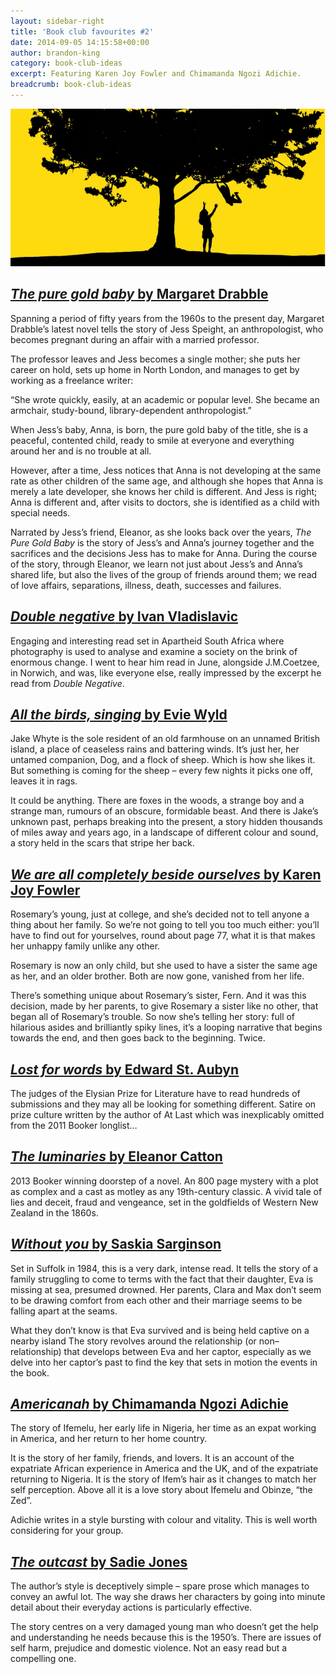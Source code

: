 ```yaml
---
layout: sidebar-right
title: 'Book club favourites #2'
date: 2014-09-05 14:15:58+00:00
author: brandon-king
category: book-club-ideas
excerpt: Featuring Karen Joy Fowler and Chimamanda Ngozi Adichie.
breadcrumb: book-club-ideas
---
```

![We are all completely beside ourselves by Karen Joy Fowler](/images/featured/featured-we-are-all-completely-beside-ourselves.jpg)

## [<cite>The pure gold baby</cite> by Margaret Drabble](https://suffolk.spydus.co.uk/cgi-bin/spydus.exe/ENQ/OPAC/BIBENQ/62989292?QRY=CTIBIB%3C%20IRN%2826582582%29&QRYTEXT=The%20pure%20gold%20baby)

Spanning a period of fifty years from the 1960s to the present day, Margaret Drabble&#8217;s latest novel tells the story of Jess Speight, an anthropologist, who becomes pregnant during an affair with a married professor.

The professor leaves and Jess becomes a single mother; she puts her career on hold, sets up home in North London, and manages to get by working as a freelance writer:

&#8220;She wrote quickly, easily, at an academic or popular level. She became an armchair, study-bound, library-dependent anthropologist.&#8221;

When Jess&#8217;s baby, Anna, is born, the pure gold baby of the title, she is a peaceful, contented child, ready to smile at everyone and everything around her and is no trouble at all.

However, after a time, Jess notices that Anna is not developing at the same rate as other children of the same age, and although she hopes that Anna is merely a late developer, she knows her child is different. And Jess is right; Anna is different and, after visits to doctors, she is identified as a child with special needs.

Narrated by Jess&#8217;s friend, Eleanor, as she looks back over the years, <cite>The Pure Gold Baby</cite> is the story of Jess&#8217;s and Anna&#8217;s journey together and the sacrifices and the decisions Jess has to make for Anna. During the course of the story, through Eleanor, we learn not just about Jess&#8217;s and Anna&#8217;s shared life, but also the lives of the group of friends around them; we read of love affairs, separations, illness, death, successes and failures.

## [<cite>Double negative</cite> by Ivan Vladislavic](https://suffolk.spydus.co.uk/cgi-bin/spydus.exe/ENQ/OPAC/BIBENQ/62990227?QRY=CTIBIB%3C%20IRN%281454687%29&QRYTEXT=Double%20negative)

Engaging and interesting read set in Apartheid South Africa where photography is used to analyse and examine a society on the brink of enormous change. I went to hear him read in June, alongside J.M.Coetzee, in Norwich, and was, like everyone else, really impressed by the excerpt he read from <cite>Double Negative</cite>.

## [<cite>All the birds, singing</cite> by Evie Wyld](https://suffolk.spydus.co.uk/cgi-bin/spydus.exe/ENQ/OPAC/BIBENQ/62990967?QRY=CTIBIB%3C%20IRN%2820751697%29&QRYTEXT=All%20the%20birds%2C%20singing)

Jake Whyte is the sole resident of an old farmhouse on an unnamed British island, a place of ceaseless rains and battering winds. It&#8217;s just her, her untamed companion, Dog, and a flock of sheep. Which is how she likes it. But something is coming for the sheep &#8211; every few nights it picks one off, leaves it in rags.

It could be anything. There are foxes in the woods, a strange boy and a strange man, rumours of an obscure, formidable beast. And there is Jake&#8217;s unknown past, perhaps breaking into the present, a story hidden thousands of miles away and years ago, in a landscape of different colour and sound, a story held in the scars that stripe her back.

## [<cite>We are all completely beside ourselves</cite> by Karen Joy Fowler](https://suffolk.spydus.co.uk/cgi-bin/spydus.exe/ENQ/OPAC/BIBENQ/62991755?QRY=CTIBIB%3C%20IRN%2832043156%29&QRYTEXT=We%20are%20all%20completely%20beside%20ourselves)

Rosemary&#8217;s young, just at college, and she&#8217;s decided not to tell anyone a thing about her family. So we&#8217;re not going to tell you too much either: you&#8217;ll have to find out for yourselves, round about page 77, what it is that makes her unhappy family unlike any other.

Rosemary is now an only child, but she used to have a sister the same age as her, and an older brother. Both are now gone, vanished from her life.

There&#8217;s something unique about Rosemary&#8217;s sister, Fern. And it was this decision, made by her parents, to give Rosemary a sister like no other, that began all of Rosemary&#8217;s trouble. So now she&#8217;s telling her story: full of hilarious asides and brilliantly spiky lines, it&#8217;s a looping narrative that begins towards the end, and then goes back to the beginning. Twice.

## [<cite>Lost for words</cite> by Edward St. Aubyn](https://suffolk.spydus.co.uk/cgi-bin/spydus.exe/ENQ/OPAC/BIBENQ/62993353?QRY=CTIBIB%3C%20IRN%28185336%29&QRYTEXT=Lost%20for%20words)

The judges of the Elysian Prize for Literature have to read hundreds of submissions and they may all be looking for something different. Satire on prize culture written by the author of At Last which was inexplicably omitted from the 2011 Booker longlist&hellip;

## [<cite>The luminaries</cite> by Eleanor Catton](https://suffolk.spydus.co.uk/cgi-bin/spydus.exe/ENQ/OPAC/BIBENQ/62994314?QRY=CTIBIB%3C%20IRN%2827170966%29&QRYTEXT=The%20luminaries)

2013 Booker winning doorstep of a novel. An 800 page mystery with a plot as complex and a cast as motley as any 19th-century classic. A vivid tale of lies and deceit, fraud and vengeance, set in the goldfields of Western New Zealand in the 1860s.

## [<cite>Without you</cite> by Saskia Sarginson](https://suffolk.spydus.co.uk/cgi-bin/spydus.exe/ENQ/OPAC/BIBENQ/62995237?QRY=CTIBIB%3C%20IRN%28184740%29&QRYTEXT=Without%20you)

Set in Suffolk in 1984, this is a very dark, intense read. It tells the story of a family struggling to come to terms with the fact that their daughter, Eva is missing at sea, presumed drowned. Her parents, Clara and Max don&#8217;t seem to be drawing comfort from each other and their marriage seems to be falling apart at the seams.

What they don&#8217;t know is that Eva survived and is being held captive on a nearby island The story revolves around the relationship (or non&#8211;relationship) that develops between Eva and her captor, especially as we delve into her captor&#8217;s past to find the key that sets in motion the events in the book.

## [<cite>Americanah</cite> by Chimamanda Ngozi Adichie](https://suffolk.spydus.co.uk/cgi-bin/spydus.exe/ENQ/OPAC/BIBENQ/62995992?QRY=CTIBIB%3C%20IRN%2818445298%29&QRYTEXT=Americanah)

The story of Ifemelu, her early life in Nigeria, her time as an expat working in America, and her return to her home country.

It is the story of her family, friends, and lovers. It is an account of the expatriate African experience in America and the UK, and of the expatriate returning to Nigeria. It is the story of Ifem&#8217;s hair as it changes to match her self perception. Above all it is a love story about Ifemelu and Obinze, &#8220;the Zed&#8221;.

Adichie writes in a style bursting with colour and vitality. This is well worth considering for your group.

## [<cite>The outcast</cite> by Sadie Jones](https://suffolk.spydus.co.uk/cgi-bin/spydus.exe/ENQ/OPAC/BIBENQ/62997149?QRY=CTIBIB%3C%20IRN%28351081%29&QRYTEXT=The%20outcast)

The author’s style is deceptively simple &#8211; spare prose which manages to convey an awful lot. The way she draws her characters by going into minute detail about their everyday actions is particularly effective.

The story centres on a very damaged young man who doesn&#8217;t get the help and understanding he needs because this is the 1950’s. There are issues of self harm, prejudice and domestic violence. Not an easy read but a compelling one.
